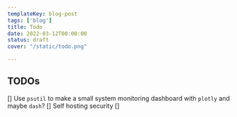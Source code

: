 ```yaml
---
templateKey: blog-post
tags: ['blog']
title: Todo
date: 2022-03-12T00:00:00
status: draft
cover: "/static/todo.png"

---
```


## TODOs

[] Use `psutil` to make a small system monitoring dashboard with `plotly` and maybe `dash`?
[] Self hosting security
[] 
